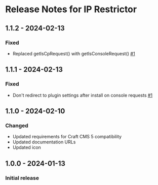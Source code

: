 # Release Notes for IP Restrictor

## 1.1.2 - 2024-02-13

### Fixed
- Replaced getIsCpRequest() with getIsConsoleRequest() [#1](https://github.com/jrrdnx/craft-ip-restrictor/issues/1)

## 1.1.1 - 2024-02-13

### Fixed
- Don't redirect to plugin settings after install on console requests [#1](https://github.com/jrrdnx/craft-ip-restrictor/issues/1)

## 1.1.0 - 2024-02-10

### Changed
- Updated requirements for Craft CMS 5 compatibility
- Updated documentation URLs
- Updated icon

## 1.0.0 - 2024-01-13

### Initial release
